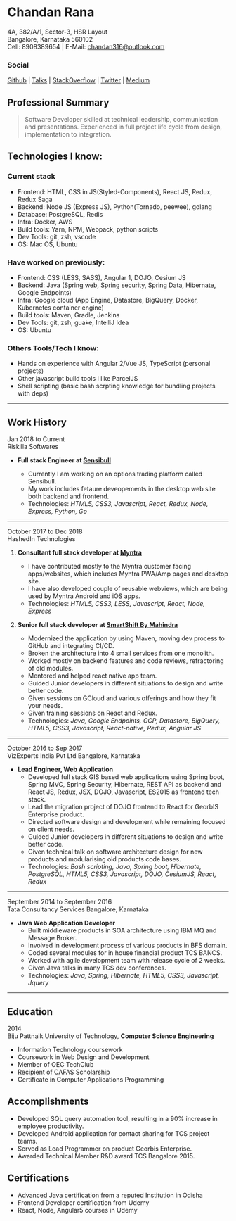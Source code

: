 # Chandan Rana

4A, 382/A/1, Sector-3, HSR Layout
<br>Bangalore, Karnataka 560102
<br>Cell: 8908389654 | E-Mail: chandan316@outlook.com

### Social

[Github](https://github.com/rc-chandan)
| [Talks](https://www.slideshare.net/Chandan385)
| [StackOverflow](https://stackoverflow.com/users/5538864/rc-chandan)
| [Twitter](https://twitter.com/rc_chandan316)
| [Medium](https://medium.com/@chandanrana/has-recommended)

## Professional Summary

> Software Developer skilled at technical leadership, communication and presentations. Experienced in full project life cycle from design, implementation to integration.

## Technologies I know:

### Current stack
* Frontend: HTML, CSS in JS(Styled-Components), React JS, Redux, Redux Saga
* Backend: Node JS (Express JS), Python(Tornado, peewee), golang
* Database: PostgreSQL, Redis
* Infra: Docker, AWS
* Build tools: Yarn, NPM, Webpack, python scripts
* Dev Tools: git, zsh, vscode
* OS: Mac OS, Ubuntu

### Have worked on previously:
* Frontend: CSS (LESS, SASS), Angular 1, DOJO, Cesium JS
* Backend: Java (Spring web, Spring security, Spring Data, Hibernate, Google Endpoints)
* Infra: Google cloud (App Engine, Datastore, BigQuery, Docker, Kubernetes container engine)
* Build tools: Maven, Gradle, Jenkins
* Dev Tools: git, zsh, guake, IntelliJ Idea
* OS: Ubuntu

### Others Tools/Tech I know:
- Hands on experience with Angular 2/Vue JS, TypeScript (personal projects)
- Other javascript build tools I like ParcelJS
- Shell scripting (basic bash scrpting knowledge for bundling projects with deps)

---

## Work History
Jan 2018 to Current
<br>Riskilla Softwares

* **Full stack Engineer at [Sensibull](https://sensibull.com)**

    * Currently I am working on an options trading platform called Sensibull.
    * My work includes fetaure deveopements in the desktop web site both backend and frontend.
    * Technologies: _HTML5, CSS3, Javascript, React, Redux, Node, Express, Python, Go_
 
---

October 2017 to Dec 2018
<br>HashedIn Technologies

1.  **Consultant full stack developer at [Myntra](https://myntra.com)**

    * I have contributed mostly to the Myntra customer facing apps/websites, which includes Myntra PWA/Amp pages and desktop site.
    * I have also developed couple of reusable webviews, which are being used by Myntra Android and iOS apps.
    * Technologies: _HTML5, CSS3, LESS, Javascript, React, Node, Express_

2.  **Senior full stack developer at [SmartShift By Mahindra](https://www.smartshift.in)**
    * Modernized the application by using Maven, moving dev process to GitHub and integrating CI/CD.
    * Broken the architecture into 4 small services from one monolith.
    * Worked mostly on backend features and code reviews, refractoring of old modules.
    * Mentored and helped react native app team.
    * Guided Junior developers in different situations to design and write better code.
    * Given sessions on GCloud and various offerings and how they fit your needs.
    * Given training sessions on React and Redux.
    * Technologies: _Java, Google Endpoints, GCP, Datastore, BigQuery, HTML5, CSS3, Javascript, React-native, Redux, Angular JS_

---

October 2016 to Sep 2017
<br>VizExperts India Pvt Ltd Bangalore, Karnataka

* **Lead Engineer, Web Application**
  * Developed full stack GIS based web applications using Spring boot, Spring MVC, Spring Security, Hibernate, REST API as backend and React JS, Redux, JSX, DOJO, Javascript, ES2015 as frontend tech stack.
  * Lead the migration project of DOJO frontend to React for GeorbIS Enterprise product.
  * Directed software design and development while remaining focused on client needs.
  * Guided Junior developers in different situations to design and write better code.
  * Given technical talk on software architecture design for new products and modularising old products code bases.
  * Technologies: _Bash scripting, Java, Spring boot, Hibernate, PostgreSQL, HTML5, CSS3, Javascript, DOJO, CesiumJS, React, Redux_

---

September 2014 to September 2016
<br>Tata Consultancy Services Bangalore, Karnataka

* **Java Web Application Developer**
  * Built middleware products in SOA architecture using IBM MQ and Message Broker.
  * Involved in development process of various products in BFS domain.
  * Coded several modules for in house financial product TCS BANCS.
  * Worked with agile development team with release cycle of 2 weeks.
  * Given Java talks in many TCS dev conferences.
  * Technologies: _Java, Spring, Hibernate, HTML5, CSS3, Javascript, Jquery_

---

## Education

2014
<br>Biju Pattnaik University of Technology,
**Computer Science Engineering**

* Information Technology coursework
* Coursework in Web Design and Development
* Member of OEC TechClub
* Recipient of CAFAS Scholarship
* Certificate in Computer Applications Programming

## Accomplishments

* Developed SQL query automation tool, resulting in a 90% increase in employee productivity.​
* Developed Android application for contact sharing for TCS project teams.
* Served as Lead Programmer on product Georbis Enterprise.
* Awarded Technical Member R&D award TCS Bangalore 2015.

## Certifications

* Advanced Java certification from a reputed Institution in Odisha
* Frontend Developer certification from Udemy
* React, Node, Angular5 courses in Udemy
